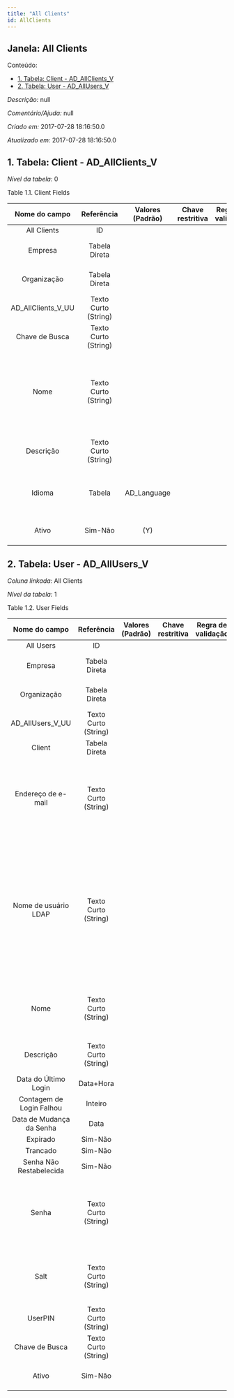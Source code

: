 ```yaml
---
title: "All Clients"
id: AllClients
---
```

<div id="d4420e1" class="section chapter">

<div class="titlepage">

<div>

<div>

## Janela: All Clients

</div>

</div>

</div>

<div class="toc">

<div class="toc-title">

Conteúdo:

</div>

  - <span class="section">[1. Tabela: Client -
    AD\_AllClients\_V](#d4420e22)</span>
  - <span class="section">[2. Tabela: User -
    AD\_AllUsers\_V](#d4420e185)</span>

</div>

<span class="emphasis">*Descrição:* </span> null

<span class="emphasis">*Comentário/Ajuda:* </span>null

<span class="emphasis"> *Criado em:* </span>2017-07-28 18:16:50.0

<span class="emphasis">*Atualizado em:* </span>2017-07-28 18:16:50.0

<div id="d4420e22" class="section section">

<div class="titlepage">

<div>

<div>

## 1. Tabela: Client - AD\_AllClients\_V

</div>

</div>

</div>

<span class="emphasis">*Nível da tabela:* </span>0

</div>

<div id="d4420e29" class="table">

<div class="table-title">

Table 1.1. Client
Fields

</div>

<div class="table-contents">

|     Nome do campo     |      Referência      | Valores (Padrão) | Chave restritiva | Regra de validação |                Descrição                 |                                                               Comentário/Ajuda                                                               |
| :-------------------: | :------------------: | :--------------: | :--------------: | :----------------: | :--------------------------------------: | :------------------------------------------------------------------------------------------------------------------------------------------: |
|      All Clients      |          ID          |                  |                  |                    |                                          |                                                                                                                                              |
|        Empresa        |    Tabela Direta     |                  |                  |                    |    (semelhante ao primeiro relatório)    |                                                             (ver o mesmo acima)                                                              |
|      Organização      |    Tabela Direta     |                  |                  |                    |    (semelhante ao primeiro relatório)    |                                                             (ver o mesmo acima)                                                              |
| AD\_AllClients\_V\_UU | Texto Curto (String) |                  |                  |                    |                                          |                                                                                                                                              |
|    Chave de Busca     | Texto Curto (String) |                  |                  |                    |    (semelhante ao primeiro relatório)    |                                                             (ver o mesmo acima)                                                              |
|         Nome          | Texto Curto (String) |                  |                  |                    |  Alphanumeric identifier of the entity   | The name of an entity (record) is used as an default search option in addition to the search key. The name is up to 60 characters in length. |
|       Descrição       | Texto Curto (String) |                  |                  |                    | Optional short description of the record |                                                 A description is limited to 255 characters.                                                  |
|        Idioma         |        Tabela        |   AD\_Language   |                  |                    |         Language for this entity         |                                    The Language identifies the language to use for display and formatting                                    |
|         Ativo         |       Sim-Não        |       (Y)        |                  |                    |    (semelhante ao primeiro relatório)    |                                                             (ver o mesmo acima)                                                              |

</div>

</div>

  

<div id="d4420e185" class="section section">

<div class="titlepage">

<div>

<div>

## 2. Tabela: User - AD\_AllUsers\_V

</div>

</div>

</div>

<span class="emphasis">*Coluna linkada:* </span> All Clients

<span class="emphasis">*Nível da tabela:* </span>1

</div>

<div id="d4420e196" class="table">

<div class="table-title">

Table 1.2. User
Fields

</div>

<div class="table-contents">

|      Nome do campo       |      Referência      | Valores (Padrão) | Chave restritiva | Regra de validação |                           Descrição                            |                                                                                                                                                                             Comentário/Ajuda                                                                                                                                                                              |
| :----------------------: | :------------------: | :--------------: | :--------------: | :----------------: | :------------------------------------------------------------: | :-----------------------------------------------------------------------------------------------------------------------------------------------------------------------------------------------------------------------------------------------------------------------------------------------------------------------------------------------------------------------: |
|        All Users         |          ID          |                  |                  |                    |                                                                |                                                                                                                                                                                                                                                                                                                                                                           |
|         Empresa          |    Tabela Direta     |                  |                  |                    |               (semelhante ao primeiro relatório)               |                                                                                                                                                                            (ver o mesmo acima)                                                                                                                                                                            |
|       Organização        |    Tabela Direta     |                  |                  |                    |               (semelhante ao primeiro relatório)               |                                                                                                                                                                            (ver o mesmo acima)                                                                                                                                                                            |
|   AD\_AllUsers\_V\_UU    | Texto Curto (String) |                  |                  |                    |                                                                |                                                                                                                                                                                                                                                                                                                                                                           |
|          Client          |    Tabela Direta     |                  |                  |                    |                                                                |                                                                                                                                                                                                                                                                                                                                                                           |
|    Endereço de e-mail    | Texto Curto (String) |                  |                  |                    |                    Electronic Mail Address                     |                                                                            The Email Address is the Electronic Mail ID for this User and should be fully qualified (e.g. joe.smith@company.com). The Email Address is used to access the self service application functionality from the web.                                                                             |
|   Nome de usuário LDAP   | Texto Curto (String) |                  |                  |                    | User Name used for authorization via LDAP (directory) services | Optional LDAP system user name for the user. If not defined, the normal Name of the user is used. This allows to use the internal (LDAP) user id (e.g. jjanke) and the normal display name (e.g. Jorg Janke). The LDAP User Name can also be used without LDAP enables (see system window). This would allow to sign in as jjanke and use the display name of Jorg Janke. |
|           Nome           | Texto Curto (String) |                  |                  |                    |             Alphanumeric identifier of the entity              |                                                                                                               The name of an entity (record) is used as an default search option in addition to the search key. The name is up to 60 characters in length.                                                                                                                |
|        Descrição         | Texto Curto (String) |                  |                  |                    |            Optional short description of the record            |                                                                                                                                                                A description is limited to 255 characters.                                                                                                                                                                |
|   Data do Último Login   |      Data+Hora       |                  |                  |                    |                                                                |                                                                                                                                                                                                                                                                                                                                                                           |
| Contagem de Login Falhou |       Inteiro        |                  |                  |                    |                                                                |                                                                                                                                                                                                                                                                                                                                                                           |
| Data de Mudança da Senha |         Data         |                  |                  |                    |                                                                |                                                                                                                                                                                                                                                                                                                                                                           |
|         Expirado         |       Sim-Não        |                  |                  |                    |                                                                |                                                                                                                                                                                                                                                                                                                                                                           |
|         Trancado         |       Sim-Não        |                  |                  |                    |                                                                |                                                                                                                                                                                                                                                                                                                                                                           |
| Senha Não Restabelecida  |       Sim-Não        |                  |                  |                    |                                                                |                                                                                                                                                                                                                                                                                                                                                                           |
|          Senha           | Texto Curto (String) |                  |                  |                    |            Password of any length (case sensitive)             |                                                                                                    The Password for this User. Passwords are required to identify authorized users. For iDempiere Users, you can change the password via the Process "Reset Password".                                                                                                    |
|           Salt           | Texto Curto (String) |                  |                  |                    |    Random data added to improve password hash effectiveness    |                                                                                                                                                                                                                                                                                                                                                                           |
|         UserPIN          | Texto Curto (String) |                  |                  |                    |                                                                |                                                                                                                                                                                                                                                                                                                                                                           |
|      Chave de Busca      | Texto Curto (String) |                  |                  |                    |               (semelhante ao primeiro relatório)               |                                                                                                                                                                            (ver o mesmo acima)                                                                                                                                                                            |
|          Ativo           |       Sim-Não        |                  |                  |                    |               (semelhante ao primeiro relatório)               |                                                                                                                                                                            (ver o mesmo acima)                                                                                                                                                                            |

</div>

</div>

  

</div>
